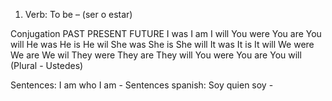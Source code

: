 
1. Verb: To be – (ser o estar)

Conjugation
PAST                    PRESENT                 FUTURE 
I was                   I am                    I will
You were                You are                 You will
He was                  He is                   He wil
She was                 She is                  She will
It was                  It is                   It will
We were                 We are                  We wil
They were               They are                They will
You were                You are                 You will    (Plural - Ustedes)

Sentences: I am who I am -
Sentences spanish: Soy quien soy -